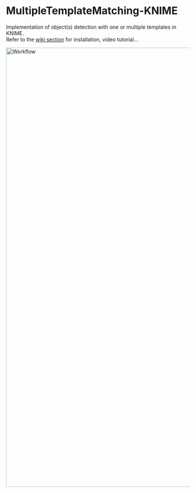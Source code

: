 # MultipleTemplateMatching-KNIME
Implementation of object(s) detection with one or multiple templates in KNIME.   
Refer to the [wiki section](https://github.com/multi-template-matching/MultipleTemplateMatching-KNIME/wiki) for installation, video tutorial...

<img src="https://github.com/multi-template-matching/MultipleTemplateMatching-KNIME/blob/master/workflow.svg" alt="Workflow" width="800" height="1200"> 
